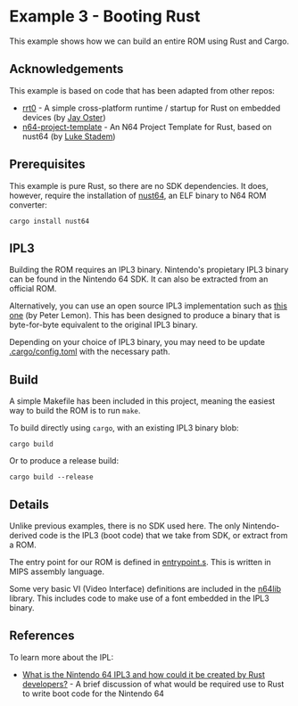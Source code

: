 # Example 3 - Booting Rust

This example shows how we can build an entire ROM using Rust and Cargo.

## Acknowledgements

This example is based on code that has been adapted from other repos:

* [rrt0](https://github.com/rust-console/rrt0) - A simple cross-platform runtime / startup for Rust on embedded devices (by [Jay Oster](https://github.com/parasyte))
* [n64-project-template](https://github.com/rust-n64/n64-project-template) - An N64 Project Template for Rust, based on nust64 (by [Luke Stadem](https://github.com/bigbass1997))

## Prerequisites

This example is pure Rust, so there are no SDK dependencies. It does, however, require the installation of [nust64](https://github.com/rust-n64/nust64), an ELF binary to N64 ROM converter:

    cargo install nust64

## IPL3

Building the ROM requires an IPL3 binary. Nintendo's propietary IPL3 binary can be found in the Nintendo 64 SDK. It can also be extracted from an official ROM.

Alternatively, you can use an open source IPL3 implementation such as [this one](https://github.com/PeterLemon/N64/tree/master/BOOTCODE) (by Peter Lemon). This has been designed to produce a binary that is byte-for-byte equivalent to the original IPL3 binary.

Depending on your choice of IPL3 binary, you may need to be update [.cargo/config.toml](.cargo/config.toml) with the necessary path.

## Build

A simple Makefile has been included in this project, meaning the easiest way to build the ROM is to run `make`.

To build directly using `cargo`, with an existing IPL3 binary blob:

    cargo build

Or to produce a release build:

    cargo build --release

## Details

Unlike previous examples, there is no SDK used here. The only Nintendo-derived code is the IPL3 (boot code) that we take from SDK, or extract from a ROM.

The entry point for our ROM is defined in [entrypoint.s](./rrt0/src/platforms/n64/entrypoint.s). This is written in MIPS assembly language.

Some very basic VI (Video Interface) definitions are included in the [n64lib](./n64lib/) library. This includes code to make use of a font embedded in the IPL3 binary.

## References

To learn more about the IPL:

* [What is the Nintendo 64 IPL3 and how could it be created by Rust developers?](https://retrocomputing.stackexchange.com/questions/14189/what-is-the-nintendo-64-ipl3-and-how-could-it-be-created-by-rust-developers) - A brief discussion of what would be required use to Rust to write boot code for the Nintendo 64
